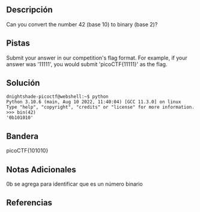 ## Descripción
Can you convert the number 42 (base 10) to binary (base 2)?

## Pistas 
Submit your answer in our competition's flag format. For example, if your answer was '11111', you would submit 'picoCTF{11111}' as the flag.

## Solución
```
dnightshade-picoctf@webshell:~$ python
Python 3.10.6 (main, Aug 10 2022, 11:40:04) [GCC 11.3.0] on linux
Type "help", "copyright", "credits" or "license" for more information.
>>> bin(42)
'0b101010'
```

## Bandera
picoCTF{101010}

## Notas Adicionales
0b se agrega para identificar que es un número binario

## Referencias
